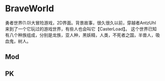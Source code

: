 # BraveWorld
勇者世界(1.0)大冒险游戏，2D界面。背景故事，很久很久以前，穿越者AntzUhl来到了一个它玩过的游戏世界，有些人也会叫它【CasterLoad】。 这个世界已知有八个种族组成，分别是龙族，亚人种，黑妖精，人类，不死者之国，半兽人，吸血鬼，树人。

## Mod

## PK